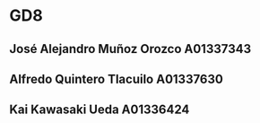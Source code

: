 # GD8
## José Alejandro Muñoz Orozco A01337343
## Alfredo Quintero Tlacuilo A01337630
## Kai Kawasaki Ueda A01336424
